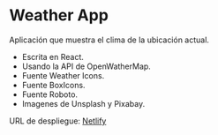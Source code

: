# Weather App

Aplicación que muestra el clima de la ubicación actual.

- Escrita en React.
- Usando la API de OpenWatherMap.
- Fuente Weather Icons.
- Fuente BoxIcons.
- Fuente Roboto.
- Imagenes de Unsplash y Pixabay.

URL de despliegue:
[Netlify](https://genuine-crostata-b97608.netlify.app)
